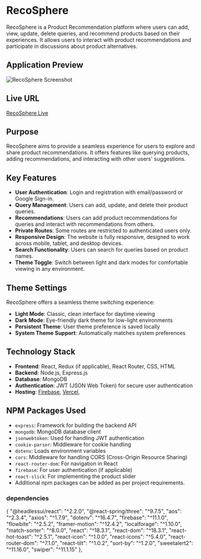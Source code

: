# RecoSphere

RecoSphere is a Product Recommendation platform where users can add, view, update, delete queries, and recommend products based on their experiences. It allows users to interact with product recommendations and participate in discussions about product alternatives.

## Application Preview

![RecoSphere Screenshot](https://i.ibb.co.com/cXJTq1LQ/Reco-Sphere.png)
## Live URL

[RecoSphere Live](https://assignment-11-41308.web.app)

## Purpose

RecoSphere aims to provide a seamless experience for users to explore and share product recommendations. It offers features like querying products, adding recommendations, and interacting with other users' suggestions.

## Key Features

- **User Authentication**: Login and registration with email/password or Google Sign-in.
- **Query Management**: Users can add, update, and delete their product queries.
- **Recommendations**: Users can add product recommendations for queries and interact with recommendations from others.
- **Private Routes**: Some routes are restricted to authenticated users only.
- **Responsive Design**: The website is fully responsive, designed to work across mobile, tablet, and desktop devices.
- **Search Functionality**: Users can search for queries based on product names.
- **Theme Toggle**: Switch between light and dark modes for comfortable viewing in any environment.

## Theme Settings

RecoSphere offers a seamless theme switching experience:
- **Light Mode**: Classic, clean interface for daytime viewing
- **Dark Mode**: Eye-friendly dark theme for low-light environments
- **Persistent Theme**: User theme preference is saved locally
- **System Theme Support**: Automatically matches system preferences

## Technology Stack

- **Frontend**: React, Redux (if applicable), React Router, CSS, HTML
- **Backend**: Node.js, Express.js
- **Database**: MongoDB
- **Authentication**: JWT (JSON Web Token) for secure user authentication
- **Hosting**: [Firebase](https://www.Firebase.com), [Vercel](https://vercel.com),

## NPM Packages Used

- `express`: Framework for building the backend API
- `mongodb`: MongoDB database client
- `jsonwebtoken`: Used for handling JWT authentication
- `cookie-parser`: Middleware for cookie handling
- `dotenv`: Loads environment variables
- `cors`: Middleware for handling CORS (Cross-Origin Resource Sharing)
- `react-router-dom`: For navigation in React
- `firebase`: For user authentication (if applicable)
- `react-slick`: For implementing the product slider
- Additional npm packages can be added as per project requirements.

 ### dependencies
  {
    "@headlessui/react": "^2.2.0",
    "@react-spring/three": "^9.7.5",
    "aos": "^2.3.4",
    "axios": "^1.7.9",
    "dotenv": "^16.4.7",
    "firebase": "^11.1.0",
    "flowbite": "^2.5.2",
    "framer-motion": "^12.4.2",
    "localforage": "^1.10.0",
    "match-sorter": "^8.0.0",
    "react": "^18.3.1",
    "react-dom": "^18.3.1",
    "react-hot-toast": "^2.5.1",
    "react-icon": "^1.0.0",
    "react-icons": "^5.4.0",
    "react-router-dom": "^7.1.0",
    "react-tilt": "^1.0.2",
    "sort-by": "^1.2.0",
    "sweetalert2": "^11.16.0",
    "swiper": "^11.1.15"
  },
